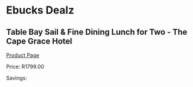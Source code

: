 
# Ebucks Dealz
## Table Bay Sail & Fine Dining Lunch for Two - The Cape Grace Hotel
[Product Page](https://www.ebucks.com/web/shop/productSelected.do?prodId=1133013834&catId=714893646)

Price: R1799.00

Savings: 


	